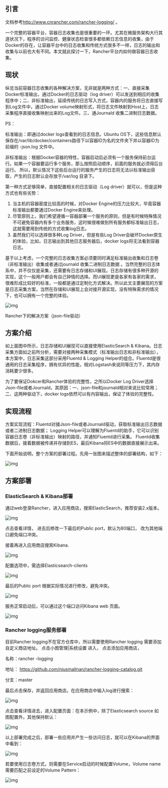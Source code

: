## 引言

文档参考<http://www.cnrancher.com/rancher-logging/> 。

一个完整的容器平台，容器日志收集也是很重要的一环。尤其在微服务架构大行其道状况下，程序的访问监控、健康状态检查很多都依赖日志信息的收集，由于Docker的存在，让容器平台中的日志收集和传统方式很多不一样，日志的输出和收集与以前也大有不同。本文就此探讨一下，Rancher平台内如何做容器日志收集。

## 现状

纵览当前容器日志收集的各种解决方案，无非就是两种方式：一、直接采集Docker标准输出，通过Docker的日志驱动（log driver）可以发送到相应的收集程序中；二、非标准输出，延续传统的日志写入方式，容器内的服务将日志直接写到Log文件中，通过Docker volume映射形式，将日志文件映射到Host上，日志采集程序直接收集映射出来的Log文件。三、通Journald 收集二进制日志数据。

PS：

标准输出：即通过docker logs查看到的日志信息。Ubuntu OS下，这些信息默认保存在/var/lib/docker/containers路径下以容器ID为名的文件夹下并以容器ID为前缀的 -json.log 文件中。

非标准输出：根据Docker容器的特性，容器启动后必须有一个服务保持前台运行。如果一个容器要运行多个服务，那么按照启动顺序，前面的服务就必须得后台运行。 所以，默认情况下这些后台运行的服务产生的日志将无法以标准输出获取，产生的日志默认会存放于/var/log 目录下。

第一种方式足够简单，直接配置相关的日志驱动（Log driver）就可以，但是这种方式也有些劣势：

1. 当主机的容器密度比较高的时候，对Docker Engine的压力比较大，毕竟容器标准输出都要通过Docker Engine来处理。
2. 尽管原则上，我们希望遵循一容器部署一个服务的原则，但是有时候特殊情况不可避免容器内有多个业务服务，这时候很难做到所有服务都标准输出日志，这就需要用到传统的方式收集log日志。
3. 虽然我们可以选择很多种Log Driver，但是有些Log Driver会破坏Docker原生的体验，比如，日志输出到其他日志服务器后，docker logs将无法看到容器日志。

基于以上考虑，一个完整的日志收集方案必须要同时满足标准输出收集和日志卷（非标准输出）收集或者通过journald 收集二进制日志数据
。当然完整的日志体系中，并不仅仅是采集，还需要有日志存储和UI展现。日志存储有很多种开源的实现，这个一般用户都会有自己钟情的选择。而UI展现更是各家有各家的需求，很难形成比较好的标准，一般都是通过定制化方式解决。所以此文主要展现的方案是日志采集方案，当然在存储和UI展现上会对接开源实现，没有特殊需求的情况下，也可以拥有一个完整的体验。

![img](Rancher-logging.assets/071017_1331_Rancher2.jpg)

Rancher下的解决方案（json-file驱动）

## 方案介绍

如上面图中所示，日志存储和UI展现可以直接使用ElasticSearch & Kibana。日志采集方面如之前所分析，需要对接两种采集模式（标准输出日志和非标准输出），本方案中，日志采集这部分采用Fluentd & Logging Helper的组合。Fluentd是很通用的日志采集程序，拥有优异的性能，相对Logstash来说同等压力下，其内存消耗要少很多。

为了要保证Dokcer和Rancher体验的完整性，之所以Docker Log Driver选择Json-file或者Journald，其原因：一、json-file和journald相对来说比较常用；二、这两种驱动下，docker logs依然可以有内容输出，保证了体验的完整性。

## 实现流程

方案实现流程：Fluentd对接Json-file或者Journald驱动，获取标准输出日志数据或者二进制日志数据； Logging Helper可以理解为Fluentd的助手，它可以识别容器日志卷（非标准输出）映射的路径，并通知Fluentd进行采集。 Fluentd收集数据后，接着数据被传递并存储到ES，最后Kibana将ES中的数据直接展示出来。

下面开始说明，整个方案的部署过程。先用一张图来描述整体的部署结构，如下：

![img](Rancher-logging.assets/071017_1331_Rancher3.png)

## 方案部署

### ElasticSearch & Kibana部署

通过web登录Rancher，进入应用商店，搜索ElasticSearch，推荐安装2.x版本。

![img](Rancher-logging.assets/071017_1331_Rancher4.png)

点击查看详情， 进去后修改一下最后的Public port，默认为80端口， 改为其他端口避免端口冲突。

接着再进入应用商店搜索Kibana.

![img](Rancher-logging.assets/071017_1331_Rancher5.png)

配置选项中，需选择Elasticsearch-clients

![img](Rancher-logging.assets/071017_1331_Rancher6.png)

最后的Public port 根据实际情况进行修改，避免冲突。

![img](Rancher-logging.assets/071017_1331_Rancher7.png)

服务正常启动后，可以通过这个端口访问Kibana web 页面。

![img](Rancher-logging.assets/071017_1331_Rancher8.png)

### Rancher logging服务部署

目前Rancher logging不在官方仓库中，所以需要使用Rancher logging 需要添加自定义商店地址。 点击小图管理|系统设置 进入， 点击添加应用商店，

名称：rancher -logging

地址： <https://github.com/niusmallnan/rancher-logging-catalog.git>

分支：master

最后点击保存，并返回应用商店。在应用商店中输入log进行搜索：

![img](Rancher-logging.assets/071017_1331_Rancher9.png)

点击查看详情进去，进入配置页面：在本示例中，除了Elasticsearch source 如图配置外，其他保持默认：

![img](Rancher-logging.assets/071017_1331_Rancher10.png)

以上部署完成之后，部署一些应用并产生一些访问日志，就可以在Kibana的界面中看到：

![img](Rancher-logging.assets/071017_1331_Rancher11.jpg)

若要使用日志卷方式，则需要在Service启动的时候配置Volume，Volume name需要匹配之前设定的Volume Pattern：

![img](Rancher-logging.assets/071017_1331_Rancher12.jpg)